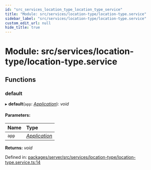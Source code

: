 ```yaml
---
id: "src_services_location_type_location_type_service"
title: "Module: src/services/location-type/location-type.service"
sidebar_label: "src/services/location-type/location-type.service"
custom_edit_url: null
hide_title: true
---
```


# Module: src/services/location-type/location-type.service

## Functions

### default

▸ **default**(`app`: [*Application*](src_declarations.md#application)): *void*

#### Parameters:

Name | Type |
:------ | :------ |
`app` | [*Application*](src_declarations.md#application) |

**Returns:** *void*

Defined in: [packages/server/src/services/location-type/location-type.service.ts:14](https://github.com/xr3ngine/xr3ngine/blob/7650c2bea/packages/server/src/services/location-type/location-type.service.ts#L14)
